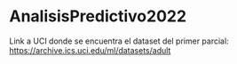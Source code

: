 # AnalisisPredictivo2022
 Link a UCI donde se encuentra el dataset del primer parcial: https://archive.ics.uci.edu/ml/datasets/adult 
